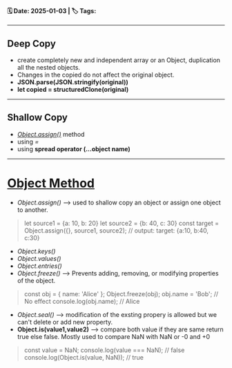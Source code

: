 #### 🗓️ Date: 2025-01-03 | 🏷️ Tags: 
---
## Deep Copy
- create completely new and independent array or an Object, duplication all the nested objects. 
- Changes in the copied do not affect the original object.
- **JSON.parse(JSON.stringify(original))**
- **let copied = structuredClone(original)**
---
## Shallow Copy
- [*Object.assign()*](https://github.com/ANANTH4004/notes.git) method
- using *=* 
- using **spread operator (...object name)**
---
# [**Object** Method](https://developer.mozilla.org/en-US/docs/Web/JavaScript/Reference/Global_Objects/Object#static_methods)
- *Object.assign()* --> used to shallow copy an object or assign one object to another.
> let source1 = {a: 10, b: 20}
> let source2 = {b: 40, c: 30}
> const target = Object.assign({}, source1, source2);
> // output: target: {a:10, b:40, c:30}

- *Object.keys()*
- *Object.values()*
- *Object.entries()*
- *Object.freeze()* --> Prevents adding, removing, or modifying properties of the object.
>const obj = { name: 'Alice' };
 Object.freeze(obj);
 obj.name = 'Bob'; // No effect
 console.log(obj.name); // Alice

- *Object.seal()* --> modification of the exsting propery is allowed but we can't delete or add new property.
- **Object.is(value1,value2)** -->  compare both value if they are same return true else false. Mostly used to compare NaN with NaN or -0 and +0 
> const value = NaN;
  console.log(value === NaN); // false
  console.log(Object.is(value, NaN)); // true
